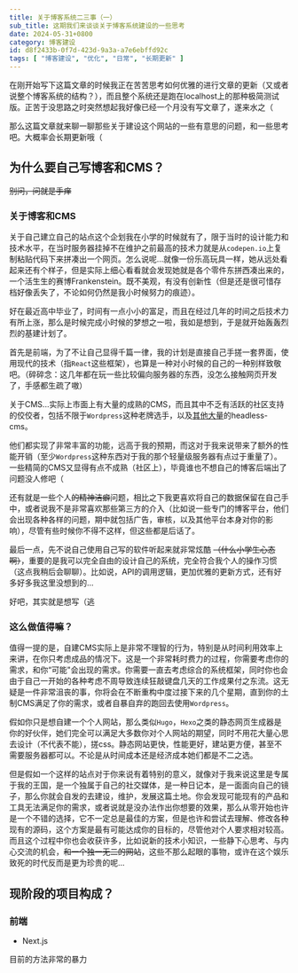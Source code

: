 ```yaml
---
title: 关于博客系统二三事（一）
sub_title: 这期我们来谈谈关于博客系统建设的一些思考
date: 2024-05-31+0800
category: 博客建设
id: d8f2433b-0f7d-423d-9a3a-a7e6ebffd92c
tags: [ "博客建设", "优化", "日常", "长期更新" ]
---
```


在刚开始写下这篇文章的时候我正在苦苦思考如何优雅的进行文章的更新（又或者说整个博客系统的结构？），而且整个系统还是跑在localhost上的那种极简测试版。正苦于没思路之时突然想起我好像已经一个月没有写文章了，遂来水之（

那么这篇文章就来聊一聊那些关于建设这个网站的一些有意思的问题，和一些思考吧。大概率会长期更新哦（

## 为什么要自己写博客和CMS？

~~别问，问就是手痒~~

### 关于博客和CMS

关于自己建立自己的站点这个企划我在小学的时候就有了，限于当时的设计能力和技术水平，在当时服务器挂掉不在维护之前最高的技术力就是从`codepen.io`上复制粘贴代码下来拼凑出一个网页。怎么说呢...就像一份乐高玩具一样，她从远处看起来还有个样子，但是实际上细心看看就会发现她就是各个零件东拼西凑出来的，一个活生生的赛博Frankenstein。既不美观，有没有创新性（但是还是很可惜存档好像丢失了，不论如何仍然是我小时候努力的痕迹）。

好在最近高中毕业了，时间有一点小小的富足，而且在经过几年的时间之后技术力有所上涨，那么是时候完成小时候的梦想之一啦，我如是想到，于是就开始轰轰烈烈的基建计划了。

首先是前端，为了不让自己显得千篇一律，我的计划是直接自己手搓一套界面，使用现代的技术（指`React`这些框架），也算是一种对小时候的自己的一种别样致敬吧。（碎碎念：这几年都在玩一些比较偏向服务器的东西，没怎么接触网页开发了，手感都生疏了嗷）

关于CMS...实际上市面上有大量的成熟的CMS，而且其中不乏有活跃的社区支持的佼佼者，包括不限于`Wordpress`这种老牌选手，以及[其他大量](https://jamstack.org/headless-cms/)的headless-cms。

他们都实现了非常丰富的功能，远高于我的预期，而这对于我来说带来了额外的性能开销（至少`Wordpress`这种东西对于我的那个轻量级服务器有点过于重量了）。一些精简的CMS又显得有点不成熟（社区上），毕竟谁也不想自己的博客后端出了问题没人修吧（

还有就是一些个人~~的精神洁癖~~问题，相比之下我更喜欢将自己的数据保留在自己手中，或者说我不是非常喜欢那些第三方的介入（比如说一些专门的博客平台，他们会出现各种各样的问题，期中就包括广告，审核，以及其他平台本身对你的影响），尽管有些时候你不得不这样，但这些都是后话了。

最后一点，先不说自己使用自己写的软件听起来就非常炫酷 ~~（什么小学生心态啊）~~，重要的是我可以完全自由的设计自己的系统，完全符合我个人的操作习惯（这点我稍后会聊聊）。比如说，API的调用逻辑，更加优雅的更新方式，还有好多好多我这里没想到的...

好吧，其实就是想写（逃

### 这么做值得嘛？

值得一提的是，自建CMS实际上是非常不理智的行为，特别是从时间利用效率上来讲，在你只考虑成品的情况下。这是一个非常耗时费力的过程，你需要考虑你的需求，和你“可能"会出现的需求。你需要一直去考虑综合的系统框架，同时你也会由于自己一开始的各种考虑不周导致连续狂敲键盘几天的工作成果付之东流。这无疑是一件非常沮丧的事，你将会在不断重构中度过接下来的几个星期，直到你的土制CMS满足了你的需求，或者自暴自弃的跑回去使用`Wordpress`。

假如你只是想自建一个个人网站，那么类似`Hugo`，`Hexo`之类的静态网页生成器是你的好伙伴，她们完全可以满足大多数你对个人网站的期望，同时不用花大量心思去设计（不代表不能），搓css。静态网站更快，性能更好，建站更方便，甚至不需要服务器都可以。不论是从时间成本还是经济成本她们都是不二之选。

但是假如一个这样的站点对于你来说有着特别的意义，就像对于我来说这里是专属于我的王国，是一个独属于自己的社交媒体，是一种日记本，是一面面向自己的镜子，那么你就会自发的去建设，维护，发展这篇土地。你会发现可能现有的产品和工具无法满足你的需求，或者说就是没办法作出你想要的效果，那么从零开始也许是一个不错的选择，它不一定总是最佳的方案，但是也许和尝试去理解、修改各种现有的源码，这个方案是最有可能达成你的目标的，尽管他对个人要求相对较高。而且这个过程中你也会收获许多，比如说新的技术小知识，一些静下心思考、与内心交流的机会，~~和一个独一无二的网站~~，这些不那么起眼的事物，或许在这个娱乐致死的时代反而是更为珍贵的呢...

## 现阶段的项目构成？

### 前端

- Next.js

目前的方法非常的暴力
